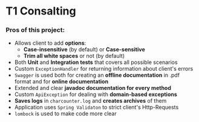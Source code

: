 # T1 Consalting

### Pros of this project:

- Allows client to add **options**:
  - **Case-insensitive** (by default) or **Case-sensitive**
  - **Trim all white spaces** or not (by default)
- Both **Unit** and **Integration tests** that covers all possible scenarios
- Custom `ExceptionHandler` for returning information about client's errors
- `Swagger` is used both for creating an **offline documentation** in .pdf format and for **online documentation**
- Extended and clear **javadoc documentation for every method**
- Custom `ApiException` for dealing with **domain-based exceptions**
- **Saves logs** in `charcounter.log` and **creates archives** of them
- Application uses `Spring Validaton` to strict client's Http-Requests
- `lombock` is used to make code more clear
